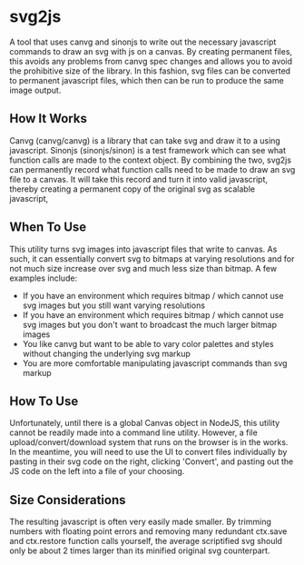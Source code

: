 # svg2js
A tool that uses canvg and sinonjs to write out the necessary javascript commands to draw an svg with js on a canvas. By creating permanent files, this avoids any problems from canvg spec changes and allows you to avoid the prohibitive size of the library. In this fashion, svg files can be converted to permanent javascript files, which then can be run to produce the same image output.

## How It Works
Canvg (canvg/canvg) is a library that can take svg and draw it to a <canvas> using javascript. Sinonjs (sinonjs/sinon) is a test framework which can see what function calls are made to the <canvas> context object. By combining the two, svg2js can permanently record what function calls need to be made to draw an svg file to a canvas. It will take this record and turn it into valid javascript, thereby creating a permanent copy of the original svg as scalable javascript,

## When To Use
This utility turns svg images into javascript files that write to canvas. As such, it can essentially convert svg to bitmaps at varying resolutions and for not much size increase over svg and much less size than bitmap.
A few examples include:
- If you have an environment which requires bitmap / which cannot use svg images but you still want varying resolutions
- If you have an environment which requires bitmap / which cannot use svg images but you don't want to broadcast the much larger bitmap images
- You like canvg but want to be able to vary color palettes and styles without changing the underlying svg markup
- You are more comfortable manipulating javascript commands than svg markup

## How To Use
Unfortunately, until there is a global Canvas object in NodeJS, this utility cannot be readily made into a command line utility. However, a file upload/convert/download system that runs on the browser is in the works.  
In the meantime, you will need to use the UI to convert files individually by pasting in their svg code on the right, clicking 'Convert', and pasting out the JS code on the left into a file of your choosing.

## Size Considerations
The resulting javascript is often very easily made smaller. By trimming numbers with floating point errors and removing many redundant ctx.save and ctx.restore function calls yourself, the average scriptified svg should only be about 2 times larger than its minified original svg counterpart.
